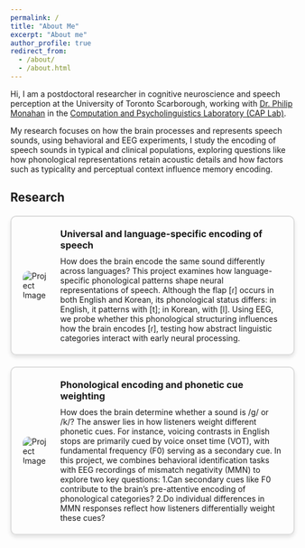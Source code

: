 ```yaml
---
permalink: /
title: "About Me"
excerpt: "About me"
author_profile: true
redirect_from: 
  - /about/
  - /about.html
---
```


Hi, I am a postdoctoral researcher in cognitive neuroscience and speech perception at the University of Toronto Scarborough, working with [Dr. Philip Monahan](https://phijomo.github.io/) in the [Computation and Psycholinguistics Laboratory (CAP Lab)](https://www.utsc.utoronto.ca/labs/caplab/).

My research focuses on how the brain processes and represents speech sounds, using behavioral and EEG experiments, I study the encoding of speech sounds in typical and clinical populations, exploring questions like how phonological representations retain acoustic details and how factors such as typicality and perceptual context influence memory encoding.

<h2 id="active">
Research
</h2>

<style>
.project-box {
    border: 2px solid #ddd;
    border-radius: 10px;
    padding: 20px;
    margin: 20px 0;
    display: flex;
    align-items: center;
    box-shadow: 0px 4px 6px rgba(0, 0, 0, 0.1);
}

.project-box img {
    max-width: 300px; /* Adjust as needed */
    max-height: 300px; /* Adjust as needed */
    border-radius: 10px;
    margin-right: 20px;
}

.project-box .content {
    flex-grow: 1;
}

.project-box h3 {
    margin: 0 0 10px 0;
}

.project-box p {
    margin: 0;
}
</style>


<div class="project-box">
    <img src="https://chaohanch.github.io/images/flap_icon.jpg" alt="Project Image">
    <div class="content">
        <h3>Universal and language-specific encoding of speech</h3>
        <p>How does the brain encode the same sound differently across languages? This project examines how language-specific phonological patterns shape neural representations of speech. Although the flap [ɾ] occurs in both English and Korean, its phonological status differs: in English, it patterns with [t]; in Korean, with [l]. Using EEG, we probe whether this phonological structuring influences how the brain encodes [ɾ], testing how abstract linguistic categories interact with early neural processing.</p>
    </div>
</div>


<div class="project-box">
    <img src="https://chaohanch.github.io/images/laryngeal_icon.jpg" alt="Project Image">
    <div class="content">
        <h3>Phonological encoding and phonetic cue weighting</h3>
        <p>How does the brain determine whether a sound is /g/ or /k/? The answer lies in how listeners weight different phonetic cues. For instance, voicing contrasts in English stops are primarily cued by voice onset time (VOT), with fundamental frequency (F0) serving as a secondary cue. In this project, we combines behavioral identification tasks with EEG recordings of mismatch negativity (MMN) to explore two key questions: 1.Can secondary cues like F0 contribute to the brain’s pre-attentive encoding of phonological categories? 2.Do individual differences in MMN responses reflect how listeners differentially weight these cues?</p>
    </div>
</div>
